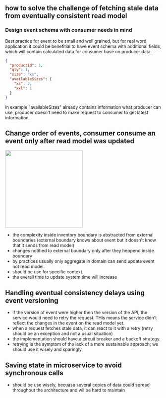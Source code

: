 ## how to solve the challenge of fetching stale data from eventually consistent read model 
### Design event schema with consumer needs in mind
Best practice for event to be small and well grained, but for real word application it could be benefitial to have event schema with additional fields,
which will contain calculated data for consumer base on producer data.
```json
{
  "productId": 1,
  "qty": 1,
  "size": "xs",
  "availableSizes": {
    "xs": 2,
    "xxl": 1
  }
}
```
in example "availableSizes" already contains information what producer can use, producer doesn't need to make request to consumer to get latest information.
## Change order of events, consumer consume an event only after read model was updated

<img src="https://user-images.githubusercontent.com/14298158/183286006-d926913d-cb77-41c9-be9e-9babd44a8dc9.png" width="250">

- the complexity inside inventory boundary is abstracted from external boundaries (external boundary knows about event but it doesn't know that it sends from read model)
- changes notified to external boundary only after they heppend inside boundary
- by practices usually only aggregate in domain can send update event not read model.
- should be use for specific context.
- the everall time to update system time will increase

## Handling eventual consistency delays using event versioning 
- if the version of event were higher then the version of the API, the service would need to retry the request. THis means the service didn't reflect the changes in the event on the read model yet.
- when a request fetches stale data, it can react to it with a retry (retry should be an exception and not a usual situation)
- the implementation should have a circuit breaker and a backoff strategy.
- retrying is the symptom of the lack of a more sustainable approach; we should use it wisely and sparingly 

## Saving state in microservice to avoid synchronous calls
- should be use wisely, becuase several copies of data could spread throughout the architecture and wil be hard to maintain 



